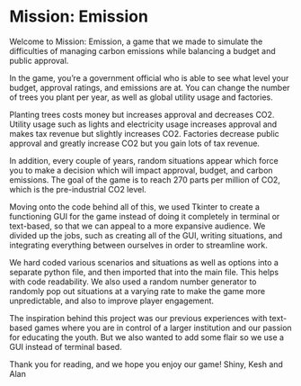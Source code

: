 # Mission: Emission

Welcome to Mission: Emission, a game that we made to simulate the difficulties of managing carbon emissions while balancing a budget and public approval.

In the game, you’re a government official who is able to see what level your budget, approval ratings, and emissions are at. You can change the number of trees you plant per year, as well as global utility usage and factories.

Planting trees costs money but increases approval and decreases CO2. Utility usage such as lights and electricity usage increases approval and makes tax revenue but slightly increases CO2. Factories decrease public approval and greatly increase CO2 but you gain lots of tax revenue.

In addition, every couple of years, random situations appear which force you to make a decision which will impact approval, budget, and carbon emissions. The goal of the game is to reach 270 parts per million of CO2, which is the pre-industrial CO2 level.

Moving onto the code behind all of this, we used Tkinter to create a functioning GUI for the game instead of doing it completely in terminal or text-based, so that we can appeal to a more expansive audience. We divided up the jobs, such as creating all of the GUI, writing situations, and integrating everything between ourselves in order to streamline work.

We hard coded various scenarios and situations as well as options into a separate python file, and then imported that into the main file. This helps with code readability. We also used a random number generator to randomly pop out situations at a varying rate to make the game more unpredictable, and also to improve player engagement.

The inspiration behind this project was our previous experiences with text-based games where you are in control of a larger institution and our passion for educating the youth. But we also wanted to add some flair so we use a GUI instead of terminal based.

Thank you for reading, and we hope you enjoy our game!
Shiny, Kesh and Alan
